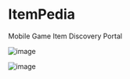 # ItemPedia
Mobile Game Item Discovery Portal

![image](https://github.com/MariaCuconu/ItemPedia/assets/116834372/0fb9ff8d-34fd-4c64-824e-48d6d2f0408f)

![image](https://github.com/MariaCuconu/ItemPedia/assets/116834372/cf7661a2-6ac4-401b-b57f-436da20fe56e)
